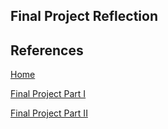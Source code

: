 ## Final Project Reflection

## References 

[Home](README.md)

[Final Project Part I](final_project_jreisher.md)

[Final Project Part II](final_project_partII.md)

